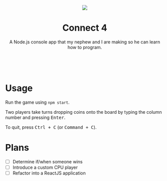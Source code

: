 <p align="middle">
  <img src="https://user-images.githubusercontent.com/10602830/227107559-e53e9752-9d48-426d-a282-73fb62a0ddf3.png" />
</p>
<h1 align="middle">Connect 4</h1>
<p align="middle">
  A Node.js console app that my nephew and I are making so he can learn how to program.
</p>

<br />
<br />
<br />

# Usage

Run the game using `npm start`.

Two players take turns dropping coins onto the board by typing the column number
and pressing <kbd>Enter</kbd>.

To quit, press <kbd>Ctrl + C</kbd> (or <kbd>Command + C</kbd>).

# Plans
- [ ] Determine if/when someone wins
- [ ] Introduce a custom CPU player
- [ ] Refactor into a ReactJS application
